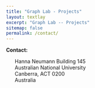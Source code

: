 ```yaml
---
title: "Graph Lab - Projects"
layout: textlay
excerpt: "Graph Lab -- Projects"
sitemap: false
permalink: /contact/
--- 
```


**Contact:**
<ul style="list-style-type:none;">
  <li>Hanna Neumann Building 145</li>
  <li>Australian National University</li>
  <li>Canberra, ACT 0200</li>
  <li>Australia</li>
</ul>

    
   
     

           
